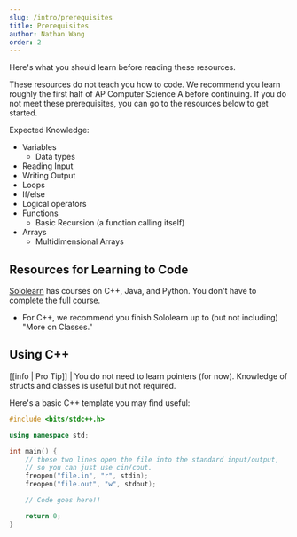 ```yaml
---
slug: /intro/prerequisites
title: Prerequisites
author: Nathan Wang
order: 2
---
```


Here's what you should learn before reading these resources.

<!-- END DESCRIPTION -->
 
These resources do not teach you how to code. We recommend you learn roughly the first half of AP Computer Science A before continuing. If you do not meet these prerequisites, you can go to the resources below to get started.

Expected Knowledge:

- Variables
  - Data types
- Reading Input
- Writing Output
- Loops
- If/else
- Logical operators
- Functions
  - Basic Recursion (a function calling itself)
- Arrays
  - Multidimensional Arrays

## Resources for Learning to Code

[Sololearn](https://www.sololearn.com/) has courses on C++, Java, and Python. You don't have to complete the full course.

- For C++, we recommend you finish Sololearn up to (but not including) "More on Classes."

## Using C++

[[info | Pro Tip]]
| You do not need to learn pointers (for now). Knowledge of structs and classes is useful but not required.

<div class="h-2"></div>

Here's a basic C++ template you may find useful:

```cpp
#include <bits/stdc++.h>

using namespace std;

int main() {
    // these two lines open the file into the standard input/output,
    // so you can just use cin/cout.
    freopen("file.in", "r", stdin);
    freopen("file.out", "w", stdout);

    // Code goes here!!

    return 0;
}
```